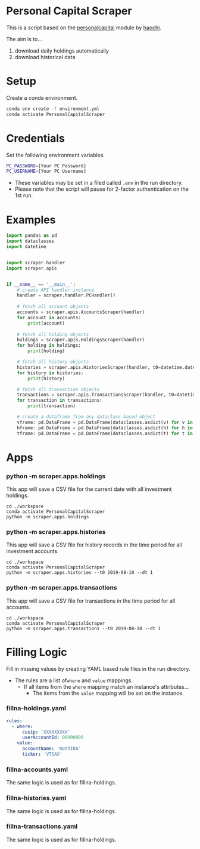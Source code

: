 Personal Capital Scraper
========================

This is a script based on the [personalcapital] module by [haochi].

The aim is to...

  1) download daily holdings automatically
  2) download historical data

Setup
=====

Create a conda environment.

```bash
conda env create -f environment.yml
conda activate PersonalCapitalScraper
```

Credentials
===========

Set the following environment variables.

```bash
PC_PASSWORD=[Your PC Password]
PC_USERNAME=[Your PC Username]
```

- These variables may be set in a filed called `.env` in the run directory.
- Please note that the script will pause for 2-factor authentication on the 1st run.

Examples
========

```python
import pandas as pd
import dataclasses
import datetime


import scraper.handler
import scraper.apis


if __name__ == '__main__':
    # create API handler instance
    handler = scraper.handler.PCHandler()
    
    # fetch all account objects
    accounts = scraper.apis.AccountsScraper(handler)
    for account in accounts:
        print(account)
    
    # fetch all holding objects
    holdings = scraper.apis.HoldingsScraper(handler)
    for holding in holdings:
        print(holding)

    # fetch all history objects
    histories = scraper.apis.HistoriesScraper(handler, t0=datetime.datetime.now(), dt=1)
    for history in histories:
        print(history)

    # fetch all transaction objects
    transactions = scraper.apis.TransactionsScraper(handler, t0=datetime.datetime.now(), dt=1)
    for transaction in transactions:
        print(transaction)

    # create a dataframe from any dataclass based object
    vframe: pd.DataFrame = pd.DataFrame(dataclasses.asdict(v) for v in holdings)
    hframe: pd.DataFrame = pd.DataFrame(dataclasses.asdict(h) for h in histories)
    tframe: pd.DataFrame = pd.DataFrame(dataclasses.asdict(t) for t in transactions)
```

Apps
====

### python -m scraper.apps.holdings

This app will save a CSV file for the current date with all investment holdings.

```
cd ./workspace
conda activate PersonalCapitalScraper
python -m scraper.apps.holdings
```

### python -m scraper.apps.histories

This app will save a CSV file for history records in the time period for all investment accounts.

```
cd ./workspace
conda activate PersonalCapitalScraper
python -m scraper.apps.histories --t0 2019-08-10 --dt 1
```

### python -m scraper.apps.transactions

This app will save a CSV file for transactions in the time period for all accounts.

```
cd ./workspace
conda activate PersonalCapitalScraper
python -m scraper.apps.transactions --t0 2019-08-10 --dt 1
```

Filling Logic
=============

Fill in missing values by creating YAML based rule files in the run directory.

- The rules are a list of`where` and `value` mappings.
    - If all items from the `where` mapping match an instance's attributes...
        - The items from the `value` mapping will be set on the instance.

### fillna-holdings.yaml

```yaml
rules:
  - where:
      cusip: 'XXXXXXXXX'
      userAccountId: 00000000
    value:
      accountName: 'RothIRA'
      ticker: 'VTSAX'
```

### fillna-accounts.yaml

The same logic is used as for fillna-holdings.

### fillna-histories.yaml

The same logic is used as for fillna-holdings.

### fillna-transactions.yaml

The same logic is used as for fillna-holdings.

[haochi]: https://github.com/haochi
[personalcapital]: https://github.com/haochi/personalcapital
